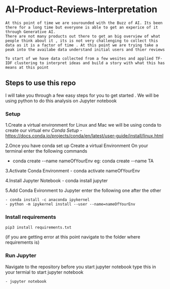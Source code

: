 # AI-Product-Reviews-Interpretation
    At this point of time we are sourounded with the Buzz of AI. Its been there for a long time but everyone is able to get an experice of it through Generative AI.
    There are not many products out there to get an big overview of what people think about it , its is not very challenging to collect this data as it is a factor of time . At this point we are trying take a peak into the availabe data understand initial users and thier reviews

    To start of we have data collected from a few wesites and applied TF-IDF clustering to interpret ideas and build a story with what this has means at this point 


## Steps to use this repo
I will take you through a few easy steps for you to get started . We will be using python to do this analysis on Jupyter notebook
### Setup
1.Create a virtual environment
    for Linux and Mac 
    we will be using conda to create our virtual env 
*Conda Setup*
    -https://docs.conda.io/projects/conda/en/latest/user-guide/install/linux.html

2.Once you have conda set up 
Create a virtual Environment 
    On your terminal enter the following commands

- conda create --name nameOfYourEnv
    eg: conda create --name TA

3.Activate Conda Environment
    - conda activate nameOfYourEnv

4.Install Jupyter Notebook
    - conda install jupyter
    
5.Add Conda Evironment to Jupyter
    enter the following one after the other
    
    - conda install -c anaconda ipykernel
    - python -m ipykernel install --user --name=nameOfYourEnv
### Install requirements
    pip3 install requirements.txt
    
(if you are getting error at this point navigate to the folder where requirements is)


### Run Jupyter
Navigate to the repository before you start jupyter notebook
type this in your termial to start jupyter notebook
    
    - jupyter notebook




    
    
    


